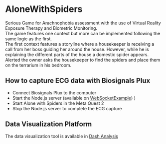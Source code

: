# AloneWithSpiders

Serious Game for Arachnophobia assessment with the use of Virtual Reality Exposure Therapy and Biometric Monitoring.  
The game features one context but more can be implemented following the same logic as the first.  
The first context features a storyline where a housekeeper is receiving a call from her boss guiding her around the house. However, while he is explaining the different parts of the house a domestic spider appears. Alerted the owner asks the housekeeper to find the spiders and place them on the terrarium in his bedroom.

## How to capture ECG data with Biosignals Plux
- Connect Biosignals Plux to the computer
- Start the Node.js server (available on [WebSocketExample]([https://github.com/diogoemoreira/AloneWithSpiders/tree/main/WebSocketExample)) )
- Start Alone with Spiders in the Meta Quest 2
- Stop the Node.js server to complete the ECG capture

## Data Visualization Platform
The data visualization tool is available in [Dash Analysis](https://github.com/diogoemoreira/AloneWithSpiders/tree/main/WebSocketExample/dash_analysis)
